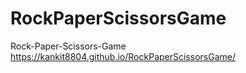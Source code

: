 # RockPaperScissorsGame
Rock-Paper-Scissors-Game
https://kankit8804.github.io/RockPaperScissorsGame/
